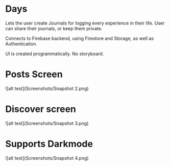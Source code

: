 # Days

Lets the user create Journals for logging every experience in their life.
User can share their journals, or keep them private.

Connects to Firebase backend, using Firestore and Storage, as well as Authentication.

UI is created programmatically.
No storyboard.

# Posts Screen

![alt test](Screenshots/Snapshot 2.png)

# Discover screen

![alt test](Screenshots/Snapshot 3.png) 

# Supports Darkmode

![alt test](Screenshots/Snapshot 4.png) 
